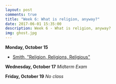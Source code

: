 ```yaml
---
layout: post
comments: true
title: "Week 6: What is religion, anyway?"
date: 2017-06-01 15:35:00
description: Week 6 - What is religion, anyway?
img: ghost.jpg
---
```


**Monday, October 15**
- [Smith, "Religion, Religions, Religious"](https://www.dropbox.com/s/o65h8lglzezvkjs/Smith_ReligionReligionsReligious.pdf?dl=0)

**Wednesday, October 17**
*Midterm Exam*

**Friday, October 19**
_No class_